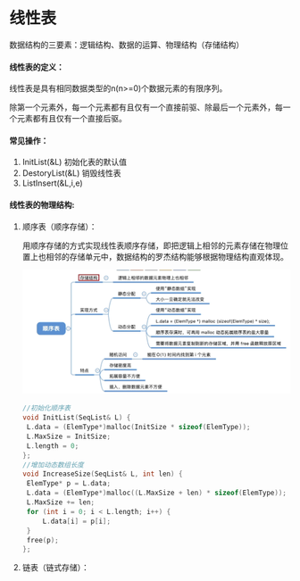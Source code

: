 # 线性表

数据结构的三要素：逻辑结构、数据的运算、物理结构（存储结构）

#### 线性表的定义：

线性表是具有相同数据类型的n(n>=0)个数据元素的有限序列。

除第一个元素外，每一个元素都有且仅有一个直接前驱、除最后一个元素外，每一个元素都有且仅有一个直接后驱。

#### 常见操作：

1. InitList(&L) 初始化表的默认值
2. DestoryList(&L) 销毁线性表
3. ListInsert(&L,i,e)

#### 线性表的物理结构:

1. 顺序表（顺序存储）：

   用顺序存储的方式实现线性表顺序存储，即把逻辑上相邻的元素存储在物理位置上也相邻的存储单元中，数据结构的罗杰结构能够根据物理结构直观体现。

   ![image-20230212123134336](./image-20230212123134336.png)

   ```c
   //初始化顺序表
   void InitList(SeqList& L) {
   	L.data = (ElemType*)malloc(InitSize * sizeof(ElemType));
   	L.MaxSize = InitSize;
   	L.length = 0;
   };
   //增加动态数组长度
   void IncreaseSize(SeqList& L, int len) {
   	ElemType* p = L.data;
   	L.data = (ElemType*)malloc((L.MaxSize + len) * sizeof(ElemType));
   	L.MaxSize += len;
   	for (int i = 0; i < L.length; i++) {
   		L.data[i] = p[i];
   	}
   	free(p);
   };
   ```

2. 链表（链式存储）：

